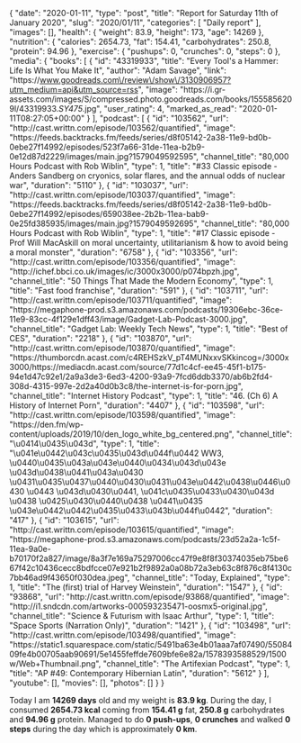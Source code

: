 {
    "date": "2020-01-11",
    "type": "post",
    "title": "Report for Saturday 11th of January 2020",
    "slug": "2020\/01\/11",
    "categories": [
        "Daily report"
    ],
    "images": [],
    "health": {
        "weight": 83.9,
        "height": 173,
        "age": 14269
    },
    "nutrition": {
        "calories": 2654.73,
        "fat": 154.41,
        "carbohydrates": 250.8,
        "protein": 94.96
    },
    "exercise": {
        "pushups": 0,
        "crunches": 0,
        "steps": 0
    },
    "media": {
        "books": [
            {
                "id": "43319933",
                "title": "Every Tool's a Hammer: Life Is What You Make It",
                "author": "Adam Savage",
                "link": "https:\/\/www.goodreads.com\/review\/show\/3130906957?utm_medium=api&utm_source=rss",
                "image": "https:\/\/i.gr-assets.com\/images\/S\/compressed.photo.goodreads.com\/books\/1555856209l\/43319933._SY475_.jpg",
                "user_rating": 4,
                "marked_as_read": "2020-01-11T08:27:05+00:00"
            }
        ],
        "podcast": [
            {
                "id": "103562",
                "url": "http:\/\/cast.writtn.com\/episode\/103562\/quantified",
                "image": "https:\/\/feeds.backtracks.fm\/feeds\/series\/d8f05142-2a38-11e9-bd0b-0ebe27f14992\/episodes\/523f7a66-31de-11ea-b2b9-0e12d87d2229\/images\/main.jpg?1579049592595",
                "channel_title": "80,000 Hours Podcast with Rob Wiblin",
                "type": 1,
                "title": "#33 Classic episode - Anders Sandberg on cryonics, solar flares, and the annual odds of nuclear war",
                "duration": "5110"
            },
            {
                "id": "103037",
                "url": "http:\/\/cast.writtn.com\/episode\/103037\/quantified",
                "image": "https:\/\/feeds.backtracks.fm\/feeds\/series\/d8f05142-2a38-11e9-bd0b-0ebe27f14992\/episodes\/659038ee-2b2b-11ea-bab9-0e25fd385935\/images\/main.jpg?1579049592695",
                "channel_title": "80,000 Hours Podcast with Rob Wiblin",
                "type": 1,
                "title": "#17 Classic episode - Prof Will MacAskill on moral uncertainty, utilitarianism & how to avoid being a moral monster",
                "duration": "6758"
            },
            {
                "id": "103356",
                "url": "http:\/\/cast.writtn.com\/episode\/103356\/quantified",
                "image": "http:\/\/ichef.bbci.co.uk\/images\/ic\/3000x3000\/p074bpzh.jpg",
                "channel_title": "50 Things That Made the Modern Economy",
                "type": 1,
                "title": "Fast food franchise",
                "duration": "591"
            },
            {
                "id": "103711",
                "url": "http:\/\/cast.writtn.com\/episode\/103711\/quantified",
                "image": "https:\/\/megaphone-prod.s3.amazonaws.com\/podcasts\/19306ebc-36ce-11e9-83cc-4f129e1dff43\/image\/Gadget-Lab-Podcast-3000.jpg",
                "channel_title": "Gadget Lab: Weekly Tech News",
                "type": 1,
                "title": "Best of CES",
                "duration": "2218"
            },
            {
                "id": "103870",
                "url": "http:\/\/cast.writtn.com\/episode\/103870\/quantified",
                "image": "https:\/\/thumborcdn.acast.com\/c4REHSzkV_pT4MUNxxvSKkincog=\/3000x3000\/https:\/\/mediacdn.acast.com\/source\/77d1c4cf-ee45-45f1-b175-94e1d47c92e1\/2a9a3de3-6ed3-4200-93a9-7fcd6ddb3370\/ab6b2fd4-308d-4315-997e-2d2a40d0b3c8\/the-internet-is-for-porn.jpg",
                "channel_title": "Internet History Podcast",
                "type": 1,
                "title": "46. (Ch 6) A History of Internet Porn",
                "duration": "4407"
            },
            {
                "id": "103598",
                "url": "http:\/\/cast.writtn.com\/episode\/103598\/quantified",
                "image": "https:\/\/den.fm\/wp-content\/uploads\/2019\/10\/den_logo_white_bg_centered.png",
                "channel_title": "\u0414\u0435\u043d",
                "type": 1,
                "title": "\u041e\u0442\u043c\u0435\u043d\u044f\u0442 WW3, \u0440\u0435\u043a\u043e\u0440\u0434\u043d\u043e \u043d\u0438\u0441\u043a\u0430 \u0431\u0435\u0437\u0440\u0430\u0431\u043e\u0442\u0438\u0446\u0430 \u0443 \u043d\u0430\u0441, \u041c\u0435\u0433\u0430\u043d \u0438 \u0425\u0430\u0440\u0438 \u0441\u0435 \u043e\u0442\u0442\u0435\u0433\u043b\u044f\u0442",
                "duration": "417"
            },
            {
                "id": "103615",
                "url": "http:\/\/cast.writtn.com\/episode\/103615\/quantified",
                "image": "https:\/\/megaphone-prod.s3.amazonaws.com\/podcasts\/23d52a2a-1c5f-11ea-9a0e-b70170f2a827\/image\/8a3f7e169a75297006cc47f9e8f8f30374035eb75be667f42c10436cecc8bdfcce07e921b2f9892a0a08b72a3eb63c8f876c8f4130c7bb46ad9f43650f030dea.jpeg",
                "channel_title": "Today, Explained",
                "type": 1,
                "title": "The (first) trial of Harvey Weinstein",
                "duration": "1547"
            },
            {
                "id": "93868",
                "url": "http:\/\/cast.writtn.com\/episode\/93868\/quantified",
                "image": "http:\/\/i1.sndcdn.com\/artworks-000593235471-oosmx5-original.jpg",
                "channel_title": "Science & Futurism with Isaac Arthur",
                "type": 1,
                "title": "Space Sports (Narration Only)",
                "duration": "1421"
            },
            {
                "id": "103498",
                "url": "http:\/\/cast.writtn.com\/episode\/103498\/quantified",
                "image": "https:\/\/static1.squarespace.com\/static\/5491ba63e4b01aaa7af07490\/5508409fe4b00705aab90691\/5e1455feffde7609bfe6e82a\/1578393588529\/1500w\/Web+Thumbnail.png",
                "channel_title": "The Artifexian Podcast",
                "type": 1,
                "title": "AP #49: Contemporary Hibernian Latin",
                "duration": "5612"
            }
        ],
        "youtube": [],
        "movies": [],
        "photos": []
    }
}

Today I am <strong>14269 days</strong> old and my weight is <strong>83.9 kg</strong>. During the day, I consumed <strong>2654.73 kcal</strong> coming from <strong>154.41 g</strong> fat, <strong>250.8 g</strong> carbohydrates and <strong>94.96 g</strong> protein. Managed to do <strong>0 push-ups</strong>, <strong>0 crunches</strong> and walked <strong>0 steps</strong> during the day which is approximately <strong>0 km</strong>.